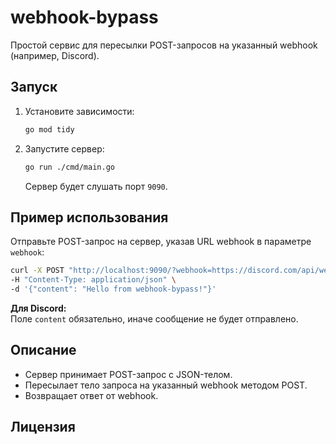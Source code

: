 # webhook-bypass

Простой сервис для пересылки POST-запросов на указанный webhook (например, Discord).

## Запуск

1. Установите зависимости:
   ```bash
   go mod tidy
   ```

2. Запустите сервер:
   ```bash
   go run ./cmd/main.go
   ```
   Сервер будет слушать порт `9090`.

## Пример использования

Отправьте POST-запрос на сервер, указав URL webhook в параметре `webhook`:

```bash
curl -X POST "http://localhost:9090/?webhook=https://discord.com/api/webhooks/ВАШ_WEBHOOK" \
-H "Content-Type: application/json" \
-d '{"content": "Hello from webhook-bypass!"}'
```

**Для Discord:**  
Поле `content` обязательно, иначе сообщение не будет отправлено.

## Описание

- Сервер принимает POST-запрос с JSON-телом.
- Пересылает тело запроса на указанный webhook методом POST.
- Возвращает ответ от webhook.

## Лицензия